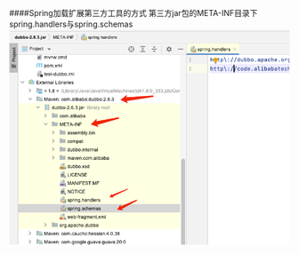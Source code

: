 ####Spring加载扩展第三方工具的方式
第三方jar包的META-INF目录下
spring.handlers与spring.schemas
![image](https://raw.githubusercontent.com/zhangjunwu123/sourceCodeAnalyze/main/DubboCode/images/springHandler.png)

